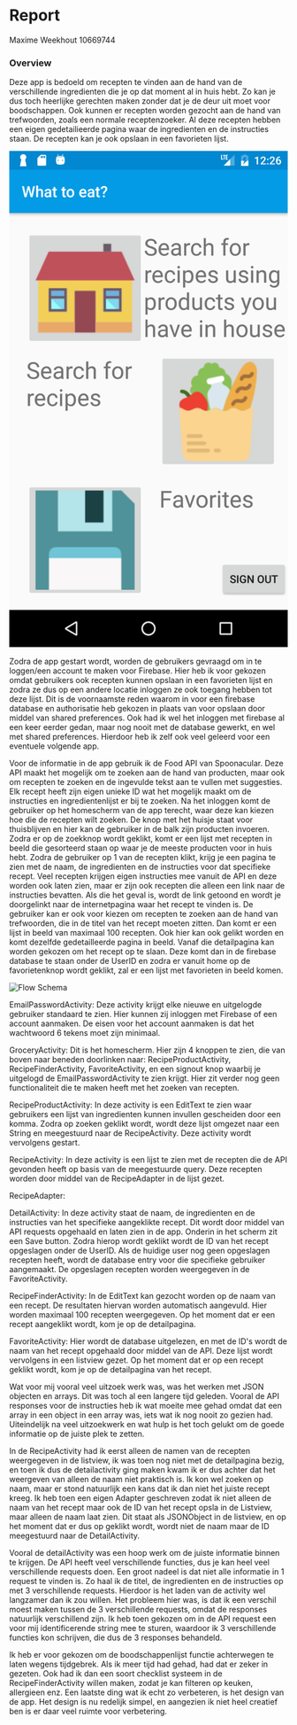 # Report
Maxime Weekhout
10669744

### Overview
Deze app is bedoeld om recepten te vinden aan de hand van de verschillende ingredienten die je op dat moment al in huis hebt. Zo kan je dus toch heerlijke gerechten maken zonder dat je de deur uit moet voor boodschappen. Ook kunnen er recepten worden gezocht aan de hand van trefwoorden, zoals een normale receptenzoeker. Al deze recepten hebben een eigen gedetailieerde pagina waar de ingredienten en de instructies staan. De recepten kan je ook opslaan in een favorieten lijst.

![Flow Schema](https://github.com/Maximeee/Programmeer-Project/blob/master/doc/HomeScreen.png)

Zodra de app gestart wordt, worden de gebruikers gevraagd om in te loggen/een account te maken voor Firebase. Hier heb ik voor gekozen omdat gebruikers ook recepten kunnen opslaan in een favorieten lijst en zodra ze dus op een andere locatie inloggen ze ook toegang hebben tot deze lijst. Dit is de voornaamste reden waarom in voor een firebase database en authorisatie heb gekozen in plaats van voor opslaan door middel van shared preferences. Ook had ik wel het inloggen met firebase al een keer eerder gedan, maar nog nooit met de database gewerkt, en wel met shared preferences. Hierdoor heb ik zelf ook veel geleerd voor een eventuele volgende app.

Voor de informatie in de app gebruik ik de Food API van Spoonacular. Deze API maakt het mogelijk om te zoeken aan de hand van producten, maar ook om recepten te zoeken en de ingevulde tekst aan te vullen met suggesties. Elk recept heeft zijn eigen unieke ID wat het mogelijk maakt om de instructies en ingredientenlijst er bij te zoeken.
Na het inloggen komt de gebruiker op het homescherm van de app terecht, waar deze kan kiezen hoe die de recepten wilt zoeken. De knop met het huisje staat voor thuisblijven en hier kan de gebruiker in de balk zijn producten invoeren. Zodra er op de zoekknop wordt geklikt, komt er een lijst met recepten in beeld die gesorteerd staan op waar je de meeste producten voor in huis hebt.
Zodra de gebruiker op 1 van de recepten klikt, krijg je een pagina te zien met de naam, de ingredienten en de instructies voor dat specifieke recept. Veel recepten krijgen eigen instructies mee vanuit de API en deze worden ook laten zien, maar er zijn ook recepten die alleen een link naar de instructies bevatten. Als die het geval is, wordt de link getoond en wordt je doorgelinkt naar de internetpagina waar het recept te vinden is.
De gebruiker kan er ook voor kiezen om recepten te zoeken aan de hand van trefwoorden, die in de titel van het recept moeten zitten. Dan komt er een lijst in beeld van maximaal 100 recepten. Ook hier kan ook gelikt worden en komt dezelfde gedetailleerde pagina in beeld.
Vanaf die detailpagina kan worden gekozen om het recept op te slaan. Deze komt dan in de firebase database te staan onder de UserID en zodra er vanuit home op de favorietenknop wordt geklikt, zal er een lijst met favorieten in beeld komen.

![Flow Schema](https://github.com/Maximeee/Programmeer-Project/blob/master/doc/FlowSchema)

EmailPasswordActivity: Deze activity krijgt elke nieuwe en uitgelogde gebruiker standaard te zien. Hier kunnen zij inloggen met Firebase of een account aanmaken. De eisen voor het account aanmaken is dat het wachtwoord 6 tekens moet zijn minimaal. 

GroceryActivity: Dit is het homescherm. Hier zijn 4 knoppen te zien, die van boven naar beneden doorlinken naar: RecipeProductActivity, RecipeFinderActivity, FavoriteActivity, en een signout knop waarbij je uitgelogd de EmailPasswordActivity te zien krijgt. Hier zit verder nog geen functionaliteit die te maken heeft met het zoeken van recepten.

RecipeProductActivity: In deze activity is een EditText te zien waar gebruikers een lijst van ingredienten kunnen invullen gescheiden door een komma. Zodra op zoeken geklikt wordt, wordt deze lijst omgezet naar een String en meegestuurd naar de RecipeActivity. Deze activity wordt vervolgens gestart.

RecipeActivity: In deze activity is een lijst te zien met de recepten die de API gevonden heeft op basis van de meegestuurde query. Deze recepten worden door middel van de RecipeAdapter in de lijst gezet. 

RecipeAdapter:

DetailActivity: In deze activity staat de naam, de ingredienten en de instructies van het specifieke aangeklikte recept. Dit wordt door middel van API requests opgehaald en laten zien in de app. Onderin in het scherm zit een Save button. Zodra hierop wordt geklikt wordt de ID van het recept opgeslagen onder de UserID. Als de huidige user nog geen opgeslagen recepten heeft, wordt de database entry voor die specifieke gebruiker aangemaakt. De opgeslagen recepten worden weergegeven in de FavoriteActivity.

RecipeFinderActivity: In de EditText kan gezocht worden op de naam van een recept. De resultaten hiervan worden automatisch aangevuld. Hier worden maximaal 100 recepten weergegeven. Op het moment dat er een recept aangeklikt wordt, kom je op de detailpagina. 

FavoriteActivity: Hier wordt de database uitgelezen, en met de ID's wordt de naam van het recept opgehaald door middel van de API. Deze lijst wordt vervolgens in een listview gezet. Op het moment dat er op een recept geklikt wordt, kom je op de detailpagina van het recept.

Wat voor mij vooral veel uitzoek werk was, was het werken met JSON objecten en arrays. Dit was toch al een langere tijd geleden. Vooral de API responses voor de instructies heb ik wat moeite mee gehad omdat dat een array in een object in een array was, iets wat ik nog nooit zo gezien had. Uiteindelijk na veel uitzoekwerk en wat hulp is het toch gelukt om de goede informatie op de juiste plek te zetten.

In de RecipeActivity had ik eerst alleen de namen van de recepten weergegeven in de listview, ik was toen nog niet met de detailpagina bezig, en toen ik dus de detailactivity ging maken kwam ik er dus achter dat het weergeven van alleen de naam niet praktisch is. Ik kon wel zoeken op naam, maar er stond natuurlijk een kans dat ik dan niet het juiste recept kreeg. Ik heb toen een eigen Adapter geschreven zodat ik niet alleen de naam van het recept maar ook de ID van het recept opsla in de Listview, maar alleen de naam laat zien. Dit staat als JSONObject in de listview, en op het moment dat er dus op geklikt wordt, wordt niet de naam maar de ID meegestuurd naar de DetailActivity.

Vooral de detailActivity was een hoop werk om de juiste informatie binnen te krijgen. De API heeft veel verschillende functies, dus je kan heel veel verschillende requests doen. Een groot nadeel is dat niet alle informatie in 1 request te vinden is. Zo haal ik de titel, de ingredienten en de instructies op met 3 verschillende requests. Hierdoor is het laden van de activity wel langzamer dan ik zou willen. Het probleem hier was, is dat ik een verschil moest maken tussen de 3 verschillende requests, omdat de responses natuurlijk verschillend zijn. Ik heb toen gekozen om in de API request een voor mij identificerende string mee te sturen, waardoor ik 3 verschillende functies kon schrijven, die dus de 3 responses behandeld. 

Ik heb er voor gekozen om de boodschappenlijst functie achterwegen te laten wegens tijdgebrek. Als ik meer tijd had gehad, had dat er zeker in gezeten. Ook had ik dan een soort checklist systeem in de RecipeFinderActivity willen maken, zodat je kan filteren op keuken, allergieen enz. Een laatste ding wat ik echt zo verbeteren, is het design van de app. Het design is nu redelijk simpel, en aangezien ik niet heel creatief ben is er daar veel ruimte voor verbetering. 
